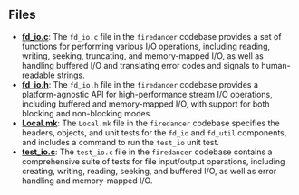 
## Files
- **[fd_io.c](io/fd_io.c.driver.md)**: The `fd_io.c` file in the `firedancer` codebase provides a set of functions for performing various I/O operations, including reading, writing, seeking, truncating, and memory-mapped I/O, as well as handling buffered I/O and translating error codes and signals to human-readable strings.
- **[fd_io.h](io/fd_io.h.driver.md)**: The `fd_io.h` file in the `firedancer` codebase provides a platform-agnostic API for high-performance stream I/O operations, including buffered and memory-mapped I/O, with support for both blocking and non-blocking modes.
- **[Local.mk](io/Local.mk.driver.md)**: The `Local.mk` file in the `firedancer` codebase specifies the headers, objects, and unit tests for the `fd_io` and `fd_util` components, and includes a command to run the `test_io` unit test.
- **[test_io.c](io/test_io.c.driver.md)**: The `test_io.c` file in the `firedancer` codebase contains a comprehensive suite of tests for file input/output operations, including creating, writing, reading, seeking, and buffered I/O, as well as error handling and memory-mapped I/O.
